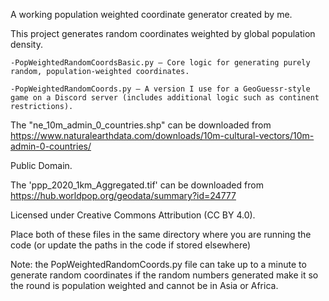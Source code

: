 A working population weighted coordinate generator created by me.

This project generates random coordinates weighted by global population density.

    -PopWeightedRandomCoordsBasic.py – Core logic for generating purely random, population-weighted coordinates.

    -PopWeightedRandomCoords.py – A version I use for a GeoGuessr-style game on a Discord server (includes additional logic such as continent restrictions).

The "ne_10m_admin_0_countries.shp" can be downloaded from https://www.naturalearthdata.com/downloads/10m-cultural-vectors/10m-admin-0-countries/

Public Domain.

The 'ppp_2020_1km_Aggregated.tif' can be downloaded from https://hub.worldpop.org/geodata/summary?id=24777

Licensed under Creative Commons Attribution (CC BY 4.0).

Place both of these files in the same directory where you are running the code (or update the paths in the code if stored elsewhere)

Note: the PopWeightedRandomCoords.py file can take up to a minute to generate random coordinates if the random numbers generated make it so the round is population weighted and cannot be in Asia or Africa.
